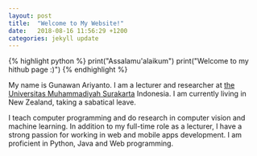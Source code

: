 ```yaml
---
layout: post
title:  "Welcome to My Website!"
date:   2018-08-16 11:56:29 +1200
categories: jekyll update
---
```


{% highlight python %}
print("Assalamu'alaikum")
print("Welcome to my hithub page :)")
{% endhighlight %}

My name is Gunawan Ariyanto. I am a lecturer and researcher at [the Universitas Muhammadiyah Surakarta](http://www.ums.ac.id) Indonesia. I am currently living in New Zealand, taking a sabatical leave.

I teach computer programming and do research in computer vision and machine learning. In addition to my full-time role as a lecturer, I have a strong passion for working in web and mobile apps development.  I am proficient in Python, Java and Web programming. 
